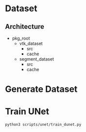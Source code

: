 # Dataset
## Architecture
* pkg\_root
  * vtk\_dataset
    * src
    * cache
  * segment\_dataset
    * src
    * cache
##

# Generate Dataset

# Train UNet

```bash
python3 scripts/unet/train_dunet.py
```

